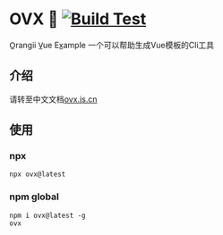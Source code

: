 # OVX 🍊 [![Build Test](https://github.com/Jiaocz/ovx/actions/workflows/build-test.yml/badge.svg)](https://github.com/Jiaocz/ovx/actions/workflows/build-test.yml)
O̲rangii V̲ue Ex̲ample
一个可以帮助生成Vue模板的Cli工具

## 介绍
请转至中文文档[ovx.js.cn](https://ovx.js.cn)

## 使用
### npx
```shell
npx ovx@latest
```

### npm global
```shell
npm i ovx@latest -g
ovx
```